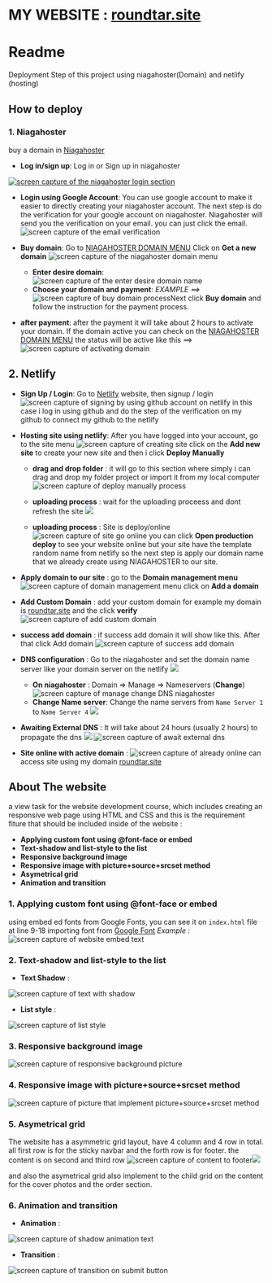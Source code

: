 # MY WEBSITE : [roundtar.site](https://roundtar.site/)

# Readme

Deployment Step of this project using niagahoster(Domain) and netlify (hosting)


## How to deploy

### 1. Niagahoster

buy a domain in <a href="https://www.niagahoster.co.id/">Niagahoster</a>

- **Log in/sign up**: Log in or Sign up in niagahoster

[![screen capture of the niagahoster login section](/assetreadme/niagahostersignup.png)](https://auth.niagahoster.co.id/login)

- **Login using Google Account**: You can use google account to make it easier to directly creating your niagahoster account. The next step is do the verification for your google account on niagahoster. Niagahoster will send you the verification on your email. you can just click the email. ![screen capture of the email verification](/assetreadme/verifemailniaga.png)
- **Buy domain**: Go to [NIAGAHOSTER DOMAIN MENU](https://hpanel.hostinger.com/domains) Click on **Get a new domain** ![screen capture of the niagahoster domain menu](/assetreadme/gotodomainmenuniaga.png "Go to Domain Menu")

  - **Enter desire domain**: ![screen capture of the enter desire domain name](/assetreadme/enterdesiredomainname.png)
  - **Choose your domain and payment**: _EXAMPLE ==>_ ![screen capture of buy domain process](/assetreadme/buydomain.png)Next click **Buy domain** and follow the instruction for the payment process.

- **after payment**: after the payment it will take about 2 hours to activate your domain. If the domain active you can check on the [NIAGAHOSTER DOMAIN MENU](https://hpanel.hostinger.com/domains) the status will be active like this ==>
  ![screen capture of activating domain](/assetreadme/domainactive.png)

## 2. Netlify

- **Sign Up / Login**: Go to [Netlify](https://app.netlify.com/) website, then signup / login ![screen capture of signing by using github account on netlify](/assetreadme/signingithub.png) in this case i log in using github and do the step of the verification on my github to connect my github to the netlify

- **Hosting site using netlify**: After you have logged into your account, go to the site menu ![screen capture of creating site](/assetreadme/sitecreate.png) click on the **Add new site** to create your new site and then i click **Deploy Manually**

  - **drag and drop folder** : it will go to this section where simply i can drag and drop my folder project or import it from my local computer ![screen capture of deploy manually process](/assetreadme/deploymanually.png)
  - **uploading process** : wait for the uploading proceess and dont refresh the site ![](/assetreadme/uploadingsite.png)

  - **uploading process** : Site is deploy/online ![screen capture of site go online](/assetreadme/siteonline.png)
    you can click **Open production deploy** to see your website online but your site have the template random name from netlify so the next step is apply our domain name that we already create using NIAGAHOSTER to our site.

- **Apply domain to our site** : go to the **Domain management menu** ![screen capture of domain management menu](/assetreadme/domainmanegementmenu.png) click on **Add a domain**

- **Add Custom Domain** : add your custom domain for example my domain is [roundtar.site](roundtar.site) and the click **verify** ![screen capture of add custom domain](/assetreadme/addcustomdomain.png)

- **success add domain** : if success add domain it will show like this. After that click Add domain ![screen capture of success add domain](/assetreadme/ifsuccessaddomain.png)

- **DNS configuration** : Go to the niagahoster and set the domain name server like your domain server on the netlify ![](/assetreadme/awaitingexternaldns.png) 
  - **On niagahoster** : Domain => Manage => Nameservers (**Change**) ![screen capture of manage change DNS niagahoster](/assetreadme/managechangednsniaga.png)
  - **Change Name server**:  Change the name servers from `Name Server 1` to `Name Server 4` ![](/assetreadme/changeserverdns.png)

- **Awaiting External DNS** : It will take about 24 hours (usually 2 hours) to propagate the dns ![](/assetreadme/awaitingexternaldns.png) ![screen capture of await external dns](/assetreadme/awaitingexternaldns2.png)  
- **Site online with active domain** : ![screen capture of already online](/assetreadme/siteonlinefix.png) can access site using my domain [roundtar.site](https://roundtar.site/)


## About The website

a view task for the website development course, which includes creating an responsive web page using HTML and CSS and this is the requirement fiture that should be included inside of the website :

- **Applying custom font using @font-face or embed**
- **Text-shadow and list-style to the list**
- **Responsive background image**
- **Responsive image with picture+source+srcset method**
- **Asymetrical grid**
- **Animation and transition**

### 1. **Applying custom font using @font-face or embed**
 using embed ed fonts from Google Fonts, you can see it on `index.html` file at line 9-18 importing font from [Google Font](https://fonts.google.com/) *Example :*
 ![screen capture of website embed text](/assetreadme/website-embed.png)

### 2. **Text-shadow and list-style to the list**
- **Text Shadow** :

![screen capture of text with shadow](/assetreadme/website-shadowtxt.png)

- **List style** :

![screen capture of  list style](/assetreadme/website-liststyle.png)

### 3. **Responsive background image**
![screen capture of  responsive background picture](/assetreadme/website-bgresp.png)

### 4. **Responsive image with picture+source+srcset method**
![screen capture of picture that implement picture+source+srcset method](/assetreadme/website-bgresp.png)
### 5. **Asymetrical grid**
The website has a asymmetric grid layout,
have 4 column and 4 row  in total.
all first row is for the sticky navbar and the forth row is for footer.
the content is on second and third row
![screen capture of content to footer](/assetreadme/website-headercont.png)![](/assetreadme/website-contfooter.png)

and also the asymetrical grid also implement to the child grid on the content for the cover photos and the order section.

### 6. **Animation and transition**
- **Animation** :

![screen capture of shadow animation text](/assetreadme/website-shadowtxt.png)

- **Transition** :

![screen capture of transition on submit button](/assetreadme/website-submition.png)
